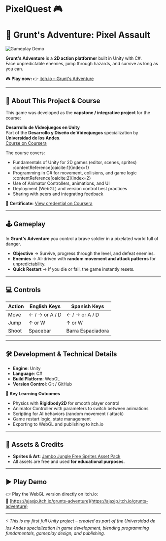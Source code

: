 # PixelQuest 🎮  

# 🚀 Grunt's Adventure: Pixel Assault

![Gameplay Demo](https://img.itch.zone/aW1hZ2UvMjc4NDY1Ny8xNjY2ODU1My5naWY=/original/0US3Sf.gif)

**Grunt's Adventure** is a **2D action platformer** built in Unity with C#.  
Face unpredictable enemies, jump through hazards, and survive as long as you can.

🎮 **Play now:** 👉 [itch.io – Grunt's Adventure](https://ajaxjp.itch.io/grunts-adventure)

---

## 📜 About This Project & Course

This game was developed as the **capstone / integrative project** for the course:

**Desarrollo de Videojuegos en Unity**  
Part of the **Desarrollo y Diseño de Videojuegos** specialization by **Universidad de los Andes**.  
[Course on Coursera](https://www.coursera.org/learn/desarrollo-videojuegos-unity)  

The course covers:  
- Fundamentals of Unity for 2D games (editor, scenes, sprites) :contentReference[oaicite:1]{index=1}  
- Programming in C# for movement, collisions, and game logic :contentReference[oaicite:2]{index=2}  
- Use of Animator Controllers, animations, and UI  
- Deployment (WebGL) and version control best practices  
- Sharing with peers and integrating feedback  

🔗 **Certificate:** [View credential on Coursera](https://www.coursera.org/account/accomplishments/verify/BT0WD1PRMAT4)

---

## 🕹️ Gameplay

In **Grunt's Adventure** you control a brave soldier in a pixelated world full of danger.

- **Objective** → Survive, progress through the level, and defeat enemies.  
- **Enemies** → AI-driven with **random movement and attack patterns** for unpredictability.  
- **Quick Restart** → If you die or fall, the game instantly resets.

---

## 💻 Controls

| Action   | English Keys      | Spanish Keys          |
|----------|-------------------|------------------------|
| Move     | ← / → or A / D     | ← / → or A / D         |
| Jump     | ↑ or W             | ↑ or W                 |
| Shoot    | Spacebar           | Barra Espaciadora      |

---

## 🛠️ Development & Technical Details

- **Engine**: Unity  
- **Language**: C#  
- **Build Platform**: WebGL  
- **Version Control**: Git / GitHub  

🔑 **Key Learning Outcomes**  
- Physics with **Rigidbody2D** for smooth player control  
- Animator Controller with parameters to switch between animations  
- Scripting for AI behaviors (random movement / attack)  
- Game restart logic, state management  
- Exporting to WebGL and publishing to itch.io  

---

## 🎨 Assets & Credits

- **Sprites & Art**: [Jambo Jungle Free Sprites Asset Pack](https://didigameboy.itch.io/jambo-jungle-free-sprites-asset-pack)  
- All assets are free and used **for educational purposes**.

---

## ▶️ Play Demo

👉 Play the WebGL version directly on itch.io:  
🔗 [https://ajaxjp.itch.io/grunts-adventure](https://ajaxjp.itch.io/grunts-adventure)

---

⚡ *This is my first full Unity project – created as part of the Universidad de los Andes specialization in game development, blending programming fundamentals, gameplay design, and publishing.*  



